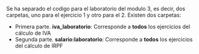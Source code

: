 Se ha separado el codigo para el laboratorio del modulo 3, es decir, dos carpetas, uno para el ejercicio 1 y otro para el 2.
Existen dos carpetas: 
* Primera parte. **iva_laboratorio**: Corresponde a **todos** los ejercicios del cálculo de IVA
* Segunda parte. **salario:laboratorio**: Corresponde a **todos** los ejercicios del cálculo de IRPF
